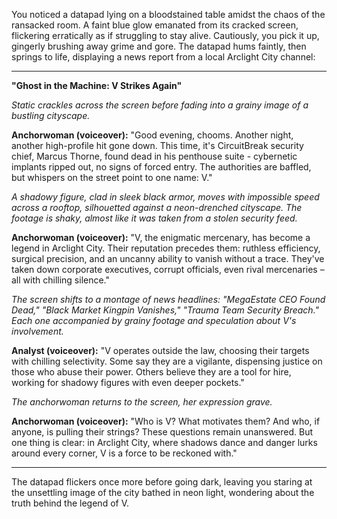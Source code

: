 You noticed a datapad lying on a bloodstained table amidst the chaos of the ransacked room.  A faint blue glow emanated from its cracked screen, flickering erratically as if struggling to stay alive. Cautiously, you pick it up, gingerly brushing away grime and gore. The datapad hums faintly, then springs to life, displaying a news report from a local Arclight City channel:

---

**"Ghost in the Machine: V Strikes Again"**

*Static crackles across the screen before fading into a grainy image of a bustling cityscape.*

**Anchorwoman (voiceover):** "Good evening, chooms. Another night, another high-profile hit gone down. This time, it's CircuitBreak security chief, Marcus Thorne, found dead in his penthouse suite - cybernetic implants ripped out, no signs of forced entry.  The authorities are baffled, but whispers on the street point to one name: V."

*A shadowy figure, clad in sleek black armor, moves with impossible speed across a rooftop, silhouetted against a neon-drenched cityscape. The footage is shaky, almost like it was taken from a stolen security feed.*

**Anchorwoman (voiceover):** "V, the enigmatic mercenary, has become a legend in Arclight City. Their reputation precedes them: ruthless efficiency, surgical precision, and an uncanny ability to vanish without a trace.  They've taken down corporate executives, corrupt officials, even rival mercenaries – all with chilling silence."

*The screen shifts to a montage of news headlines: "MegaEstate CEO Found Dead," "Black Market Kingpin Vanishes," "Trauma Team Security Breach." Each one accompanied by grainy footage and speculation about V's involvement.*

**Analyst (voiceover):** "V operates outside the law, choosing their targets with chilling selectivity. Some say they are a vigilante, dispensing justice on those who abuse their power. Others believe they are a tool for hire, working for shadowy figures with even deeper pockets."

*The anchorwoman returns to the screen, her expression grave.*

**Anchorwoman (voiceover):** "Who is V? What motivates them? And who, if anyone, is pulling their strings? These questions remain unanswered. But one thing is clear: in Arclight City, where shadows dance and danger lurks around every corner, V is a force to be reckoned with."


---

The datapad flickers once more before going dark, leaving you staring at the unsettling image of the city bathed in neon light, wondering about the truth behind the legend of V. 



